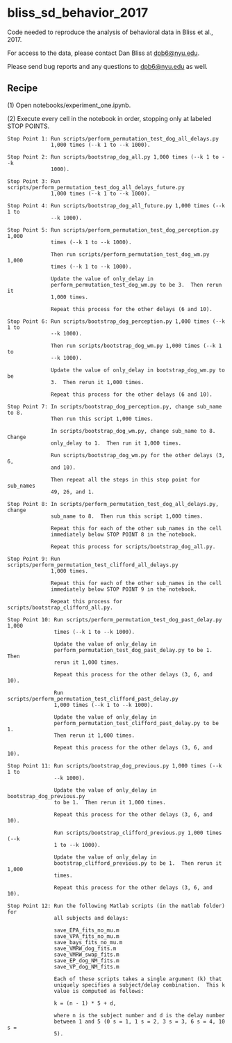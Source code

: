 # bliss_sd_behavior_2017

Code needed to reproduce the analysis of behavioral data in Bliss et al., 2017.

For access to the data, please contact Dan Bliss at dpb6@nyu.edu.

Please send bug reports and any questions to dpb6@nyu.edu as well.

## Recipe

(1) Open notebooks/experiment_one.ipynb.

(2) Execute every cell in the notebook in order, stopping only at labeled STOP
    POINTS.

    Stop Point 1: Run scripts/perform_permutation_test_dog_all_delays.py
                  1,000 times (--k 1 to --k 1000).

    Stop Point 2: Run scripts/bootstrap_dog_all.py 1,000 times (--k 1 to --k
                  1000).

    Stop Point 3: Run scripts/perform_permutation_test_dog_all_delays_future.py
                  1,000 times (--k 1 to --k 1000).

    Stop Point 4: Run scripts/bootstrap_dog_all_future.py 1,000 times (--k 1 to
                  --k 1000).

    Stop Point 5: Run scripts/perform_permutation_test_dog_perception.py 1,000
                  times (--k 1 to --k 1000).

                  Then run scripts/perform_permutation_test_dog_wm.py 1,000
                  times (--k 1 to --k 1000).

                  Update the value of only_delay in
                  perform_permutation_test_dog_wm.py to be 3.  Then rerun it
                  1,000 times.

                  Repeat this process for the other delays (6 and 10).

    Stop Point 6: Run scripts/bootstrap_dog_perception.py 1,000 times (--k 1 to
                  --k 1000).

                  Then run scripts/bootstrap_dog_wm.py 1,000 times (--k 1 to
                  --k 1000).

                  Update the value of only_delay in bootstrap_dog_wm.py to be
                  3.  Then rerun it 1,000 times.

                  Repeat this process for the other delays (6 and 10).

    Stop Point 7: In scripts/bootstrap_dog_perception.py, change sub_name to 8.
                  Then run this script 1,000 times.

                  In scripts/bootstrap_dog_wm.py, change sub_name to 8.  Change
                  only_delay to 1.  Then run it 1,000 times.

                  Run scripts/bootstrap_dog_wm.py for the other delays (3, 6,
                  and 10).

                  Then repeat all the steps in this stop point for sub_names
                  49, 26, and 1.

    Stop Point 8: In scripts/perform_permutation_test_dog_all_delays.py, change
                  sub_name to 8.  Then run this script 1,000 times.

                  Repeat this for each of the other sub_names in the cell
                  immediately below STOP POINT 8 in the notebook.

                  Repeat this process for scripts/bootstrap_dog_all.py.

    Stop Point 9: Run scripts/perform_permutation_test_clifford_all_delays.py
                  1,000 times.

                  Repeat this for each of the other sub_names in the cell
                  immediately below STOP POINT 9 in the notebook.

                  Repeat this process for scripts/bootstrap_clifford_all.py.

    Stop Point 10: Run scripts/perform_permutation_test_dog_past_delay.py 1,000
                   times (--k 1 to --k 1000).

                   Update the value of only_delay in
                   perform_permutation_test_dog_past_delay.py to be 1.  Then
                   rerun it 1,000 times.

                   Repeat this process for the other delays (3, 6, and 10).

                   Run scripts/perform_permutation_test_clifford_past_delay.py
                   1,000 times (--k 1 to --k 1000).

                   Update the value of only_delay in
                   perform_permutation_test_clifford_past_delay.py to be 1.
                   Then rerun it 1,000 times.

                   Repeat this process for the other delays (3, 6, and 10).

    Stop Point 11: Run scripts/bootstrap_dog_previous.py 1,000 times (--k 1 to
                   --k 1000).

                   Update the value of only_delay in bootstrap_dog_previous.py
                   to be 1.  Then rerun it 1,000 times.

                   Repeat this process for the other delays (3, 6, and 10).

                   Run scripts/bootstrap_clifford_previous.py 1,000 times (--k
                   1 to --k 1000).

                   Update the value of only_delay in
                   bootstrap_clifford_previous.py to be 1.  Then rerun it 1,000
                   times.

                   Repeat this process for the other delays (3, 6, and 10).

    Stop Point 12: Run the following Matlab scripts (in the matlab folder) for
                   all subjects and delays:

                   save_EPA_fits_no_mu.m
                   save_VPA_fits_no_mu.m
                   save_bays_fits_no_mu.m
                   save_VMRW_dog_fits.m
                   save_VMRW_swap_fits.m
                   save_EP_dog_NM_fits.m
                   save_VP_dog_NM_fits.m

                   Each of these scripts takes a single argument (k) that
                   uniquely specifies a subject/delay combination.  This k
                   value is computed as follows:

                   k = (n - 1) * 5 + d,

                   where n is the subject number and d is the delay number
                   between 1 and 5 (0 s = 1, 1 s = 2, 3 s = 3, 6 s = 4, 10 s =
                   5).